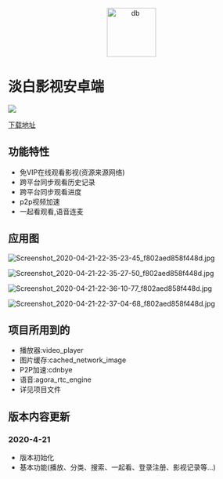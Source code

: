 <p align="center">
<img src="http://img.p00q.cn:222/2019/10/25/b8fc388600d73.ico" alt="db" width="100">
</p>

# 淡白影视安卓端

![](https://img.shields.io/badge/%E7%89%88%E6%9C%AC-1.0.0-blue)

[下载地址](https://danbai-cloud.oss-cn-chengdu.aliyuncs.com/uploads%2F2020%2F04%2F21%2F%E6%B7%A1%E7%99%BD%E5%BD%B1%E8%A7%86_Flutter.apk)

## 功能特性

+ 免VIP在线观看影视(资源来源网络)
+ 跨平台同步观看历史记录
+ 跨平台同步观看进度
+ p2p视频加速
+ 一起看观看,语音连麦


## 应用图

![Screenshot_2020-04-21-22-35-23-45_f802aed858f448d.jpg](http://danbai.oss-cn-chengdu.aliyuncs.com/img/2020/04/21/ad07b5a4e0f1d.jpg)

![Screenshot_2020-04-21-22-35-27-50_f802aed858f448d.jpg](http://danbai.oss-cn-chengdu.aliyuncs.com/img/2020/04/21/f0655b33db660.jpg)

![Screenshot_2020-04-21-22-36-10-77_f802aed858f448d.jpg](http://danbai.oss-cn-chengdu.aliyuncs.com/img/2020/04/21/b990dc0ce9410.jpg)

![Screenshot_2020-04-21-22-37-04-68_f802aed858f448d.jpg](http://danbai.oss-cn-chengdu.aliyuncs.com/img/2020/04/21/6dec09423ddd7.jpg)

## 项目所用到的

+ 播放器:video_player
+ 图片缓存:cached_network_image
+ P2P加速:cdnbye
+ 语音:agora_rtc_engine
+ 详见项目文件

## 版本内容更新

### 2020-4-21

+ 版本初始化
+ 基本功能(播放、分类、搜索、一起看、登录注册、影视记录等...)

